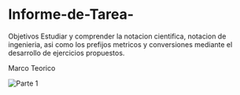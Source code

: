 # Informe-de-Tarea-


Objetivos
Estudiar y comprender la notacion cientifica, notacion de ingenieria, asi como los prefijos metricos y conversiones mediante el desarrollo de ejercicios propuestos.


Marco Teorico

![Parte 1](https://user-images.githubusercontent.com/93209004/140867843-8b84dc7b-297e-40ab-bcde-e75c1ea74a23.png)
